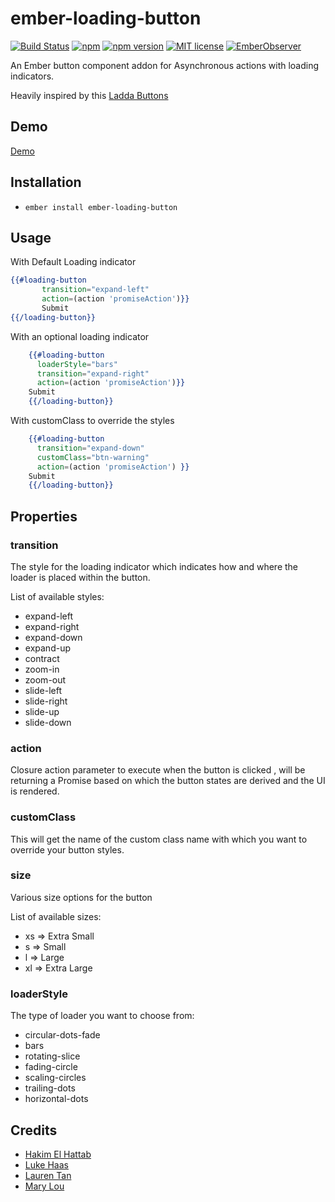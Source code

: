 # ember-loading-button

[![Build Status](https://travis-ci.org/rajasegar/ember-loading-button.svg?branch=master)](https://travis-ci.org/rajasegar/ember-loading-button) 
[![npm](https://img.shields.io/npm/dm/ember-loading-button.svg)](https://www.npmjs.com/package/ember-loading-button)
[![npm version](http://img.shields.io/npm/v/ember-loading-button.svg?style=flat)](https://npmjs.org/package/ember-loading-button "View this project on npm")
[![MIT license](http://img.shields.io/badge/license-MIT-brightgreen.svg)](http://opensource.org/licenses/MIT)
[![EmberObserver](http://emberobserver.com/badges/ember-loading-button.svg?branch=master)](http://emberobserver.com/addons/ember-loading-button)

An Ember button component addon for Asynchronous actions with loading indicators.

Heavily inspired by this [Ladda Buttons](http://lab.hakim.se/ladda/)

## Demo

[Demo](http://rajasegar.github.io/ember-loading-button)

## Installation

* `ember install ember-loading-button`

## Usage

With Default Loading indicator 
```hbs
{{#loading-button
       transition="expand-left"
       action=(action 'promiseAction')}}
       Submit
{{/loading-button}}

```

With an optional loading indicator
```hbs
    {{#loading-button 
      loaderStyle="bars" 
      transition="expand-right" 
      action=(action 'promiseAction')}}
    Submit
    {{/loading-button}}
```

With customClass to override the styles
```hbs
    {{#loading-button 
      transition="expand-down" 
      customClass="btn-warning" 
      action=(action 'promiseAction') }}
    Submit
    {{/loading-button}}
```

## Properties

### transition 
The style for the loading indicator which indicates how and where the loader is placed within the button.

List of available styles:
* expand-left
* expand-right
* expand-down
* expand-up
* contract
* zoom-in
* zoom-out
* slide-left
* slide-right
* slide-up
* slide-down

### action
Closure action parameter to execute when the button is clicked , will be returning a Promise based on which the 
button states are derived and the UI is rendered.

### customClass
This will get the name of the custom class name with which you want to override your button styles.

### size
Various size options for the button

List of available sizes:
* xs => Extra Small
* s  => Small
* l  => Large
* xl => Extra Large

### loaderStyle
The type of loader you want to choose from:

* circular-dots-fade
* bars
* rotating-slice
* fading-circle
* scaling-circles
* trailing-dots
* horizontal-dots

## Credits
* [Hakim El Hattab](http://hakim.se/)
* [Luke Haas](https://projects.lukehaas.me/css-loaders/)
* [Lauren Tan](https://github.com/poteto)
* [Mary Lou](https://github.com/crnacura)
